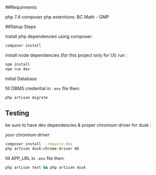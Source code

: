 ##Requirments

php 7.4
composer
php extentions:  BC Math - GMP

##Setup Steps

install php dependencies using composer:
```sh
composer install
```

install node dependencies (for this project only for UI) run :

```sh
npm install
npm run dev
```
initial Database

fill DBMS credential in `.env` file then:

```sh
php artisan migrate
```

## Testing

be sure to have dev dependencies & proper chromium driver for dusk :

*your chromium driver*
```sh
composer install --require-dev
php artisan dusk:chrome-driver 86
```

fill APP_URL in `.env` file then:

```sh
php artisan test && php artisan dusk
```
